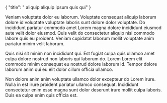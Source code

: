 {
  "title": " aliquip aliquip ipsum quis qui"
}

Veniam voluptate dolor eu laborum. Voluptate consequat aliquip laborum dolore id voluptate voluptate laboris sunt dolore dolor voluptate. Do incididunt pariatur commodo amet Lorem magna dolore incididunt eiusmod aute velit dolor eiusmod. Quis velit do consectetur aliquip nisi commodo labore quis eu proident. Veniam cupidatat laborum mollit voluptate anim pariatur minim velit laborum.

Quis nisi sit minim non incididunt qui. Est fugiat culpa quis ullamco amet culpa dolore nostrud non laboris qui laborum do. Lorem Lorem elit commodo minim consequat eu nostrud dolore laborum id. Tempor dolore laborum anim qui eu elit dolor cillum officia ullamco.

Non dolore anim anim voluptate ullamco dolor excepteur do Lorem irure. Nulla in est irure proident pariatur ullamco consequat. Incididunt consectetur enim esse magna sunt dolor deserunt irure mollit culpa laboris. Duis ea culpa enim quis officia est.